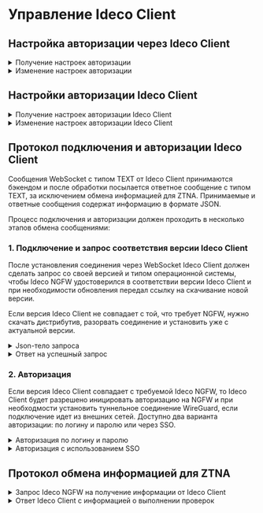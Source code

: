 # Управление Ideco Client

## Настройка авторизации через Ideco Client

<details>
<summary>Получение настроек авторизации</summary>

```
GET /agent_backend/wireguard/state
```

**Ответ на успешный запрос:**

```json5
{
    "enabled": "boolean"
}
```

`enabled` - если `true`, то авторизация через Ideco Client включена, `false` - выключена.

</details>

<details>
<summary>Изменение настроек авторизации</summary>

```
PUT /agent_backend/wireguard/state
```

**Json-тело запроса:**

```json5
{
    "enabled": "boolean"
}
```

`enabled` - `true` для включения авторизации через Ideco Client, `false` для выключения.

**Ответ на успешный запрос:** 200 OK

</details>

## Настройки авторизации Ideco Client

<details>
<summary>Получение настроек авторизации Ideco Client</summary>

```
GET /agent_backend/wireguard/setting
```

**Ответ на успешный запрос:**

```json5
{
    "auth_domain": "string" | "null",
    "local_tunnel": "boolean",
    "device_vpn": "boolean",
    "trusted_ca_cert": "string" | "null"
}
```

* `auth_domain` - домен/IP-адрес, в котором будет происходить аутентификация;
* `local_tunnel` - включено или выключено построение туннеля WireGuard для подключений из локальных сетей;
* `device_vpn` - включено или выключено подключение в режиме **Device VPN**;
* `trusted_ca_cert` - доверенный сертификат в формате `.pem` для проверки подлинности устройства,
  подключаемого в режиме **Device VPN**.

</details>

<details>
<summary>Изменение настроек авторизации Ideco Client</summary>

```
PUT /agent_backend/wireguard/setting
```

**Json-тело запроса:**

```json5
{
    "auth_domain": "string" | "null",
    "local_tunnel": "boolean",
    "device_vpn": "boolean",
    "trusted_ca_cert": "string" | "null"
}
```

* `auth_domain` - домен/IP-адрес, в котором будет происходить аутентификация;
* `local_tunnel` - включено или выключено построение туннеля WireGuard для подключений из локальных сетей;
* `device_vpn` - включено или выключено подключение в режиме **Device VPN**;
* `trusted_ca_cert` - доверенный сертификат в формате `.pem` для проверки подлинности устройства,
  подключаемого в режиме **Device VPN**. Обязательно для заполнения, если разрешены подключения в режиме **Device VPN**.

**Ответ на успешный запрос:** 200 OK

</details>

## Протокол подключения и авторизации Ideco Client

Сообщения WebSocket с типом TEXT от Ideco Client принимаются бэкендом и после обработки посылается ответное сообщение с типом TEXT, за исключением обмена информацией для ZTNA. Принимаемые и ответные сообщения содержат информацию в формате JSON.

Процесс подключения и авторизации должен проходить в несколько этапов обмена сообщениями:

### 1\. Подключение и запрос соответствия версии Ideco Client

После установления соединения через WebSocket Ideco Client должен сделать запрос со своей версией и типом операционной системы, чтобы Ideco NGFW удостоверился в соответствии версии Ideco Client и при необходимости обновления передал ссылку на скачивание новой версии.

Если версия Ideco Client не совпадает с той, что требует NGFW, нужно скачать дистрибутив, разорвать соединение и установить уже с актуальной версии.

<details>
<summary>Json-тело запроса</summary>

```json5
{
    "type": "version",
    "major": "integer",
    "minor": "integer",
    "build": "integer",
    "os": "windows" | "macos" | "linux"
}
```

* `type` - команда;
* `major` - мажорная версия;
* `minor` - минорная версия;
* `build` - версия сборки;
* `os` - тип ОС Ideco Client.

</details>

<details>
<summary>Ответ на успешный запрос</summary>

```json5
{
    "type": "update",
    "need_update": "boolean",
    "download_url": "string"| "null",
    "version": {
        "major": "integer",
        "minor": "integer",
        "build": "integer",
        "os": "windows" | "macos" | "linux"
    }
}
```

* `need_update` - требование обновления: `true` - необходимо, `false` - не требуется;
* `download_url` - путь для скачивания дистрибутива актуальной версии Ideco Client для требуемой ОС (пример: `:14765/IdecoAgent_x64.msi`). Если обновление не требуется, то значение поля будет `null`;
* `version` - версия дистрибутива Ideco Client на Ideco NGFW. Значения полей аналогичны описанным в запросе. Если обновление не требуется, поле будет отсутствовать.

</details>

### 2\. Авторизация

Если версия Ideco Client совпадает с требуемой Ideco NGFW, то Ideco Client будет разрешено иницировать авторизацию на NGFW и при необходмости установить туннельное соединение WireGuard, если подключение идет из внешних сетей. Доступно два варианта авторизации: по логину и паролю или через SSO.

<details>
<summary>Авторизация по логину и паролю</summary>

**Json-тело запроса:**

```json5
{
    "type": "authorize",
    "login": "string",
    "password": "string"
}
```

* `login` - логин пользователя, может также содержать домен;
* `password` - пароль.

**Ответ на успешный запрос:**

```json5
{
    "type": "auth_state",
    "authorized": "boolean",
    "need_tunnel": "boolean",
    "timeout": "integer",
    "message": "string"
}
```

* `authorized` - состояние авторизации: `true` - авторизован, `false` - не авторизован;
* `need_tunnel` - требуется ли установить туннель WireGuard;
* `timeout` - время до повторной попытки авторизации в секундах в случае возникновения ошибок в процессе авторизации. Если повторная попытка авторизации не требуется, то значение будет равно 0;
* `message` - сообщение о состоянии авторизации.

</details>

<details>
<summary>Авторизация с использованием SSO</summary>

**Авторизация SSO возможна только с локальных сетей Ideco NGFW. При попытке авторизации с внешних сетей сразу произойдет отказ.**

Авторизация проходит в несколько обменов пакетами:

1\. Запрос на доступность SSO:

**Json-тело запроса:**

```json5
{
    "type": "sso",
    "token": "null",
    "session_token": "null",
    "domain": "string"
}
```

* `token` - SSO токен Kerberos или NTLM, для данного запроса должен быть `null`;
* `session_token` - идентификатор сессии авторизации, для данного запроса должен быть `null`;
* `domain` - домен ActiveDirectory.

**Ответ на успешный запрос:**

```json5
{
    "type": "sso",
    "status": "not_authorized" | "challenge",
    "session_token": "null",
    "access_token": "null",
    "computer_name": "string",
    "error": "string" | "null"
}
```

* `status` - статус авторизации для домена: `not_authorized` - недоступна; `challenge` - доступна, необходимо передать токен для авторизации;
* `session_token` - токен сессии авторизации;
* `access_token` - ответный токен доступа SSO;
* `computer_name` - имя сервера контроллера домена. Если `status = "not_authorized"`, поле будет отсутствовать;
* `error` - сообщение об ошибке/причине недоступности SSO авторизации для домена: `null, status = "challenge"`.

2\. Запрос на авторизацию SSO:

**Json-тело запроса:**

```json5
{
    "type": "sso",
    "token": "string",
    "session_token": "string" | "null",
    "domain": "string"
}
```

* `token` - должнен содержать соответствующий токен;
* `session_token` -  идентификатор сессии, если это вторая или более итерация запроса на авторизацию;
* `domain` - домен ActiveDirectory.

Если авторизация SSO еще выполняется и нужно отправить еще один запрос на авторизацию SSO (повторить этот же этап обмена пакетами), ответ на успешный запрос:

```json5
{
    "type": "sso",
    "status": "in_progress",
    "session_token": "string",
    "access_token": "string",
    "error": "null"
}
```

Назначение полей аналогично первому ответу (см. выше), только session_token и access_token содержат соответствующие значения.

Если авторизациая завершилась, то в ответ NGFW отправит:

```json5
{
    "type": "auth_state",
    "authorized": "boolean",
    "need_tunnel": "boolean",
    "timeout": "integer",
    "message": "string"
}
```

* `authorized` - состояние авторизации: `true` - авторизован, `false` - не авторизован;
* `need_tunnel` - требуется ли установить туннель WireGuard;
* `timeout` - время до повторной попытки авторизации в секундах в случае возникновения ошибок в процессе авторизации. Если повторная попытка авторизации не требуется, то значение будет равно 0;
* `message` - сообщение о состоянии авторизации.

</details>

## Протокол обмена информацией для ZTNA

<details>
<summary>Запрос Ideco NGFW на получение информации от Ideco Client</summary>

Ideco NGFW отправляет запрос на сбор информации при подключении Ideco Client. В этом запросе указаны списки параметров, которые необходимо собрать, а также интервал, с которым Client должен собирать данные.

**Json-тело запроса о сборе информации:**

```json5
{
    "type": "ztna",
    "period": "integer",
    "test_list": [
      "os_type" | "os_version" | "domain" | "kb_list" | "av_active" | "av_name" | "av_version" |" av_update" | "av_scan" | "fw_active" | "fw_name" | "fw_version" | "processes" | "services" | "registry"
    ],
    "kb_list": [ "string"] ,
    "proc_list": [ "string" ],
    "service_list": [ "string" ],
    "reg_key_list": [ "string" ]
} 
```

* `type` - тип запроса (`ztna`);
* `period` - интервал в минутах, через который Ideco Client должен собирать и передавать информацию. Если указан интервал, равный 0, проверка и передача собранных параметров выполняется однократно;
* `test_list` - список ключевых слов, определяющий необходимость выполнения проверок заданного типа:
  * `os_type` - проверка типа операционной системы;
  * `os_version` - проверка версии операционной системы;
  * `domain` - проверка включенности в домен;
  * `kb_list` - проверка обновлений операционной системы (в объеме списка, указанного в параметре `kb_list`);
  * `av_active` - проверка, запущен ли антивирус;
  * `av_name` - проверка типа установленного антивируса;
  * `av_version` - проверка версии установленного антивируса;
  * `av_update` - проверка даты последнего обновления баз антивируса;
  * `av_scan` - проверка даты последнего антивирусного сканирования на наличие угроз;
  * `fw_active` - проверка, запущен ли межсетевой экран;
  * `fw_name` - проверка типа установленного межсетевого экрана;
  * `fw_version` - проверка версии установленного межсетевого экрана;
  * `processes` - проверка запущенных процессов (в объеме списка, указанного в параметре `proc_list`);
  * `services` - проверка списка запущенных служб (в объеме списка, указанного в параметре `service_list`);
  * `registry` - проверка наличия и значения ключей реестра Windows (в объеме списка, указанного в параметре `key_list`).
* `kb_list` - список обновлений для выполнения проверки, может быть пустым, если проверка не требуется;
* `proc_list` - список процессов для выполнения проверки, может быть пустым, если проверка не требуется;
* `service_list` - список служб для выполнения проверки, может быть пустым, если проверка не требуется;
* `reg_key_list`: - список ключей реестра для выполнения проверки: путь/имя, может быть пустым, если проверка не требуется.

</details>

<details>
<summary>Ответ Ideco Client с информацией о выполнении проверок</summary>

Ideco Client отправляет ответ с собранной информацией об устройстве в ответ на запрос проверок. Через определенный промежуток времени Ideco Client снова собирает информацию. Если с момента последней проверки ни один из параметров не изменился, то на NGFW ничего не отправляется.

Если хотя бы один из параметров изменился с момента последнего сбора информации, то Ideco Client отправляет обновленный ответ с собранной информацией об устройстве (полный набор запрошенных сведений) и повторяет проверку через указанный интервал времени.

**Формат ответа с собранной в результате проверок информацией:**

```json5
{
    "type": "ztna",
    "node_name": "string",
    "operation_system": {
      "type": "string",
      "version": "string",
      "domain": "string" 
    }, 
    "kb_list": [ "string" ],
    "antivirus": [
      {
        "active": "boolean",
        "name": "string", 
        "version": "string",
        "last_update": "integer" | "null",
        "last_scan": "integer" | "null",
      },
    ],
    "firewall": [
      {
        "active": "boolean",
        "name": "string",
        "version": "string",
      },
    ],
    "proc_list": [ "string" ],
    "service_list": [ "string" ],
    "reg_key_list": [
      {
        "key": "string",
        "value": "string",
      }
    ],
}
```

* `type` - тип сообщения (`ztna`);
* `node_name` - имя узла (собирается для отчетности, но не проходит никаких проверок);
* `operation_system` - результаты проверки ОС. Может отсутствовать, если в списке запрошенных проверок (поле `test_list`) отсутствуют ключевые слова `os_type`, `os_version`, `domain`:
  * `type` - тип операционной системы: `Windows`, `Linux`, `MacOS` (пустая строка, если проверка не выполнялась);
  * `version` - редакция и версия операционной системы (пустая строка, если проверка не выполнялась);
  * `domain` - имя домена (если проверка не выполнялась и в случае отсутствия домена - пустая строка).
* `kb_list` - результаты проверки установленных обновлений KB для Windows. Может отсутствовать, если в списке запрошенных проверок (поле `test_list`) отсутствует ключевое слово `kb_list`;
* `antivirus` - результаты проверок Антивируса. Может отсутствовать, если в списке запрошенных проверок (поле `test_list`);
* `antivirus` - список результатов проверок Антивирусов (по числу установленных антивирусных пакетов). Может отсутствовать, если в списке запрошенных проверок (поле `test_list`) отсутствуют ключевые слова `av_active`, `av_name`, `av_version`, `av_update`, `av_scan`:
  * `active` - если `true` - запущен, `false` - не запущен;
  * `name` - наименование продукта (пустая строка, если проверка не выполнялась);
  * `version` - версия продукта (пустая строка, если проверка не выполнялась);
  * `last_update` - количество полных дней, прошедших с последнего обновления баз (`null`, если проверка не выполнялась);
  * `last_scan` - количество полных дней, прошедших с последнего сканирования (`null`, если проверка не выполнялась или не проводилось сканирование).
* `firewall` - список результатов проверок межсетевых экранов (по числу установленных продуктов). Может отсутствовать, если в списке запрошенных проверок (поле `test_list`) отсутствуют ключевые слова `fw_active`, `fw_name`, `fw_version`:
  * `active` - если `true` - активен, `false` - не активен;
  * `name` - наименование продукта (пустая строка, если проверка не выполнялась);
  * `version` - версия продукта (пустая строка, если проверка не выполнялась).
* `proc_list` - список найденных процессов. Может отсутствовать или быть пустым списком, если в списке запрошенных проверок (поле `test_list`) отсутствует ключевое слово `processes`;
* `service_list` - список найденных служб Windows. Может отсутствовать, если в списке запрошенных проверок (поле `test_list`) отсутствует ключевое слово `services`;
* `reg_key_list` - список найденных ключей реестра. Может отсутствовать, если в списке запрошенных проверок (поле `test_list`) отсутствует ключевое слово `registry`;
  * `key` - ключ реестра (путь/имя);
  * `value` - значение параметра.
  
</details>